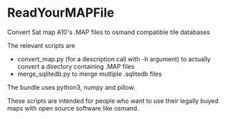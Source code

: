 # ReadYourMAPFile
Convert Sat map A10's .MAP files to osmand compatible tile databases

The relevant scripts are 
- convert_map.py (for a description call with -h argument) to actually convert a directory containing .MAP files
- merge_sqlitedb.py to merge mutliple .sqlitedb files

The bundle uses python3, numpy and pillow.

These scripts are intended for people who want to use their legally buyed maps with open source software like osmand.
